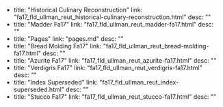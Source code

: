   - title: "Historical Culinary Reconstruction"
    link: "fa17_fld_ullman_reut_historical-culinary-reconstruction.html"
    desc: ""
  - title: "Madder Fa17"
    link: "fa17_fld_ullman_reut_madder-fa17.html"
    desc: ""
  - title: "Pages"
    link: "pages.md"
    desc: ""
  - title: "Bread Molding Fa17"
    link: "fa17_fld_ullman_reut_bread-molding-fa17.html"
    desc: ""
  - title: "Azurite Fa17"
    link: "fa17_fld_ullman_reut_azurite-fa17.html"
    desc: ""
  - title: "Verdigris Fa17"
    link: "fa17_fld_ullman_reut_verdigris-fa17.html"
    desc: ""
  - title: "Index Superseded"
    link: "fa17_fld_ullman_reut_index-superseded.html"
    desc: ""
  - title: "Stucco Fa17"
    link: "fa17_fld_ullman_reut_stucco-fa17.html"
    desc: ""
